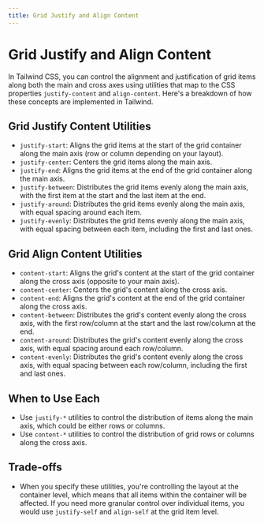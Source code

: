 ```yaml
---
title: Grid Justify and Align Content
---
```


# Grid Justify and Align Content

In Tailwind CSS, you can control the alignment and justification of grid items along both the main and cross axes using utilities that map to the CSS properties `justify-content` and `align-content`. Here's a breakdown of how these concepts are implemented in Tailwind.

## Grid Justify Content Utilities

- `justify-start`: Aligns the grid items at the start of the grid container along the main axis (row or column depending on your layout).
- `justify-center`: Centers the grid items along the main axis.
- `justify-end`: Aligns the grid items at the end of the grid container along the main axis.
- `justify-between`: Distributes the grid items evenly along the main axis, with the first item at the start and the last item at the end.
- `justify-around`: Distributes the grid items evenly along the main axis, with equal spacing around each item.
- `justify-evenly`: Distributes the grid items evenly along the main axis, with equal spacing between each item, including the first and last ones.

## Grid Align Content Utilities

- `content-start`: Aligns the grid's content at the start of the grid container along the cross axis (opposite to your main axis).
- `content-center`: Centers the grid's content along the cross axis.
- `content-end`: Aligns the grid's content at the end of the grid container along the cross axis.
- `content-between`: Distributes the grid's content evenly along the cross axis, with the first row/column at the start and the last row/column at the end.
- `content-around`: Distributes the grid's content evenly along the cross axis, with equal spacing around each row/column.
- `content-evenly`: Distributes the grid's content evenly along the cross axis, with equal spacing between each row/column, including the first and last ones.

## When to Use Each

- Use `justify-*` utilities to control the distribution of items along the main axis, which could be either rows or columns.
- Use `content-*` utilities to control the distribution of grid rows or columns along the cross axis.

## Trade-offs

- When you specify these utilities, you're controlling the layout at the container level, which means that all items within the container will be affected. If you need more granular control over individual items, you would use `justify-self` and `align-self` at the grid item level.
